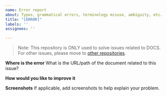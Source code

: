 ```yaml
---
name: Error report
about: Typos, grammatical errors, terminology misuse, ambiguity, etc.
title: "[ERROR]"
labels: ''
assignees: ''

---
```


> Note: This repository is ONLY used to solve issues related to DOCS.
> For other issues, please move to [other repositories](https://github.com/milvus-io/).

**Where is the error**
What is the URL/path of the document related to this issue?

**How would you like to improve it**

**Screenshots**
If applicable, add screenshots to help explain your problem.
